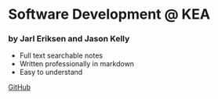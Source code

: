 # Software Development @ KEA
### by Jarl Eriksen and Jason Kelly

- Full text searchable notes
- Written professionally in markdown
- Easy to understand

[GitHub](https://github.com/jasonkellydk/sd19w2-test/)